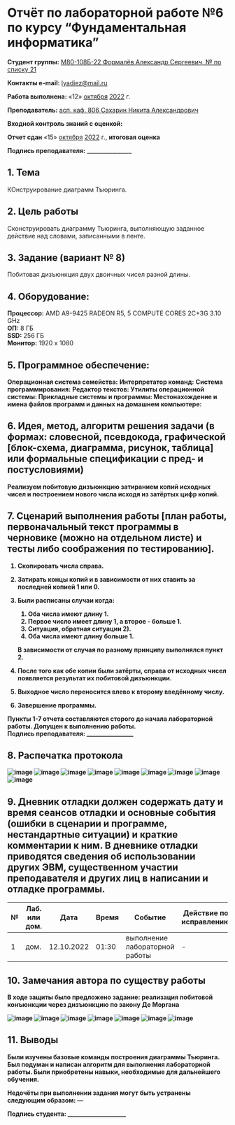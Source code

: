 # Отчёт по лабораторной работе №6 по курсу “Фундаментальная информатика”

<b>Студент группы:</b> <ins>М80-108Б-22 Формалёв Александр Сергеевич, № по списку 21</ins> 

<b>Контакты e-mail:</b> <ins>lyadiez@mail.ru</ins>

<b>Работа выполнена:</b> «12» <ins>октября</ins> <ins>2022</ins> г.

<b>Преподаватель:</b> <ins>асп. каф. 806 Сахарин Никита Александрович</ins>

<b>Входной контроль знаний с оценкой:</b> <ins></ins>

<b>Отчет сдан</b> «15» <ins>октября</ins> <ins>2022</ins> г., <b>итоговая оценка</b> <ins></ins>

<b>Подпись преподавателя:</b> ________________

## 1. Тема
КОнструирование диаграмм Тъюринга.
## 2. Цель работы
Сконструировать диаграмму Тъюринга, выполняющую заданное действие над словами, записанными в ленте.
## 3. Задание (вариант № 8)
Побитовая дизъюнкция двух двоичных чисел разной длины.
## 4. Оборудование:
<b>Процессор:</b> AMD A9-9425 RADEON R5, 5 COMPUTE CORES 2C+3G 3.10 GHz <br/>
<b>ОП:</b> 8 ГБ <br/>
<b>SSD:</b> 256 ГБ<br/>
<b>Монитор:</b> 1920 х 1080 <br/>
## 5. Программное обеспечение:
<b>Операционная система семейства:</b>
<b>Интерпретатор команд:</b>
<b>Система программирования:</b>
<b>Редактор текстов:
<b>Утилиты операционной системы:</b>
<b>Прикладные системы и программы:</b>
<b>Местонахождение и имена файлов программ и данных на домашнем компьютере:
## 6. Идея, метод, алгоритм решения задачи (в формах: словесной, псевдокода, графической [блок-схема, диаграмма, рисунок, таблица] или формальные спецификации с пред- и постусловиями)
Реализуем побитовую дизъюнкцию затиранием копий исходных чисел и построением нового числа исходя из затёртых цифр копий.

## 7. Сценарий выполнения работы [план работы, первоначальный текст программы в черновике (можно на отдельном листе) и тесты либо соображения по тестированию]. 
1. Скопировать числа справа.
2. Затирать концы копий и в зависимости от них ставить за последней копией 1 или 0.
3. Были расписаны случаи когда:
    1) Оба числа имеют длину 1.
    2) Первое число имеет длину 1, а второе - больше 1.
    3) Ситуация, обратная ситуации 2).
    4) Оба числа имеют длину больше 1.
  
    В зависимости от случая по разному принципу выполнялся пункт 2.
4. После того как обе копии были затёрты, справа от исходных чисел появляется результат их побитовой дизъюнкции.
5. Выходное число переносится влево к второму введённому числу.
6. Завершение программы.


Пункты 1-7 отчета составляются сторого до начала лабораторной работы.
Допущен к выполнению работы.  
<b>Подпись преподавателя:</b> ________________
## 8. Распечатка протокола
  ![image](https://user-images.githubusercontent.com/114108084/195420170-ae342035-9b4c-41ea-bac6-a24beb3c4a2e.png)
  ![image](https://user-images.githubusercontent.com/114108084/195420271-dfe39b8e-9364-49a0-8228-cc73099e99e6.png)
  ![image](https://user-images.githubusercontent.com/114108084/195420346-4813fc2b-e0fc-4715-82b4-ada87571d3bd.png)
  ![image](https://user-images.githubusercontent.com/114108084/195420399-620d0b35-31e7-4cf7-99ce-4b634bffaacd.png)
  ![image](https://user-images.githubusercontent.com/114108084/196985269-d3fc8cb0-b108-4328-8417-8faada7cf143.png)
  ![image](https://user-images.githubusercontent.com/114108084/195420501-815eced8-a403-4fce-8f84-85d1b39c2032.png)
  ![image](https://user-images.githubusercontent.com/114108084/195420568-ab5043dc-db18-46ab-9043-0ff70eb1bc0e.png)
  ![image](https://user-images.githubusercontent.com/114108084/196994128-dd87774e-9d85-423a-bf1f-ef9ca5f1b314.png)
  ![image](https://user-images.githubusercontent.com/114108084/196994258-11aef1bb-6cb2-426a-8cfb-4aa5877a1f5e.png)
  
## 9. Дневник отладки должен содержать дату и время сеансов отладки и основные события (ошибки в сценарии и программе, нестандартные ситуации) и краткие комментарии к ним. В дневнике отладки приводятся сведения об использовании других ЭВМ, существенном участии преподавателя и других лиц в написании и отладке программы.

| № |  Лаб. или дом. | Дата | Время | Событие | Действие по исправлению | Примечание |
| ------ | ------ | ------ | ------ | ------ | ------ | ------ |
| 1 | дом. | 12.10.2022 | 01:30 | выполнение лабораторной работы | - | - |
## 10. Замечания автора по существу работы
**В ходе защиты было предложено задание: реализация побитовой конъюнкции через дизъюнкцию по закону Де Моргана**
    
![image](https://user-images.githubusercontent.com/114108084/197330492-7accc965-df19-4704-91ba-eb8f86365588.png)
![image](https://user-images.githubusercontent.com/114108084/196993797-80e7939e-67f0-41f5-9592-9cbe17fab1d7.png)
![image](https://user-images.githubusercontent.com/114108084/196993884-bdabdc49-47cc-4331-8362-e2fe6145eb20.png)
![image](https://user-images.githubusercontent.com/114108084/196994042-21bd4361-1394-440c-b1ea-c23a04e76bef.png)
![image](https://user-images.githubusercontent.com/114108084/196994211-1d236760-391d-440e-97d9-b406298b55ba.png)
![image](https://user-images.githubusercontent.com/114108084/196994371-94731652-0253-4b81-bf1e-ebdafbac7dd7.png)
![image](https://user-images.githubusercontent.com/114108084/196994429-088e20ce-3b75-4a94-ae9d-b49aace9f674.png)
## 11. Выводы
 Были изучены базовые команды построения диаграммы Тъюринга. Был подуман и написан алгоритм для выполнения лабораторной работы. Были приобретены навыки, необходимые для дальнейшего обучения.

Недочёты при выполнении задания могут быть устранены следующим образом: —

<b>Подпись студента:</b> ____________________
